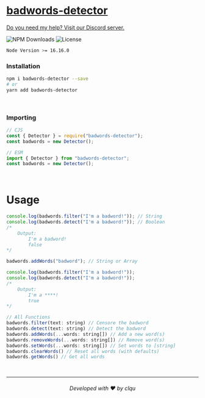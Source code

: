 # [badwords-detector](https://npmjs.com/package/badwords-detector)
[Do you need my help? Visit our Discord server.](https://voiddevs.org/discord)

![NPM Downloads](https://img.shields.io/npm/dm/badwords-detector?style=for-the-badge)
![License](https://img.shields.io/npm/l/badwords-detector?style=for-the-badge)
```bash
Node Version >= 16.16.0
```

### Installation
```bash
npm i badwords-detector --save
# or
yarn add badwords-detector
```

<br>

### Importing

```js
// CJS
const { Detector } = require("badwords-detector");
const badwords = new Detector();

// ESM
import { Detector } from "badwords-detector";
const badwords = new Detector();
```

<br>

# Usage

```js
console.log(badwords.filter("I'm a badword!")); // String
console.log(badwords.detect("I'm a badword!")); // Boolean
/*
    Output:
        I'm a badword!
        false
*/

badwords.addWords("badword"); // String or Array

console.log(badwords.filter("I'm a badword!"));
console.log(badwords.detect("I'm a badword!"));
/*
    Output:
        I'm a ****!
        true
*/

// All Functions
badwords.filter(text: string) // Censore the badword
badwords.detect(text: string) // Detect the badword
badwords.addWords(...words: string[]) // Add a new word(s)
badwords.removeWords(...words: string[]) // Remove word(s)
badwords.setWords(...words: string[]) // Set words to [string]
badwords.clearWords() // Reset all words (with defaults)
badwords.getWords() // Get all words
```

<br>

---
<h6 align="center">Developed with ❤️ by clqu</h6>

